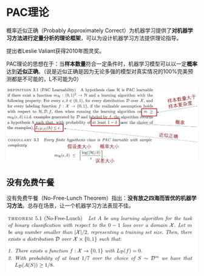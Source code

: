 # PAC理论

概率近似正确（Probably Approximately Correct）为机器学习提供了**对机器学习方法进行定量分析的理论框架**，可以为设计机器学习方法提供理论指导。

提出者Leslie Valiant获得2010年图灵奖。

PAC理论的思想在于：当**样本数量**符合一定条件时，机器学习模型可以以一定**概率**达到**近似正确**。（说是近似正确是因为无论多强的模型对真实情况的100%完美预测都是不可能的，L不可能为0）

![PAC](../assets/learning-model/PAC.png "PAC")


## 没有免费午餐

没有免费午餐（No-Free-Lunch Theorem）指出：**没有放之四海而皆优的机器学习方法**。总存在场景，让一个机器学习方法表现不佳。

![No-free-lunch](../assets/learning-model/No-free-lunch.png "No-free-lunch")